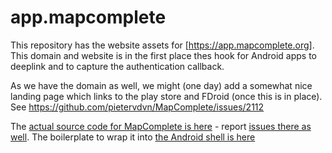 # app.mapcomplete

This repository has the website assets for [https://app.mapcomplete.org]. This domain and website is in the first place thes hook for Android apps to deeplink and to capture the authentication callback. 

As we have the domain as well, we might (one day) add a somewhat nice landing page which links to the play store and FDroid (once this is in place). See https://github.com/pietervdvn/MapComplete/issues/2112

The [actual source code for MapComplete is here](https://github.com/pietervdvn/MapComplete) - report [issues there as well](https://github.com/pietervdvn/MapComplete/issues).
The boilerplate to wrap it into [the Android shell is here](https://github.com/MapComplete/android-wrapper-capacitator)
